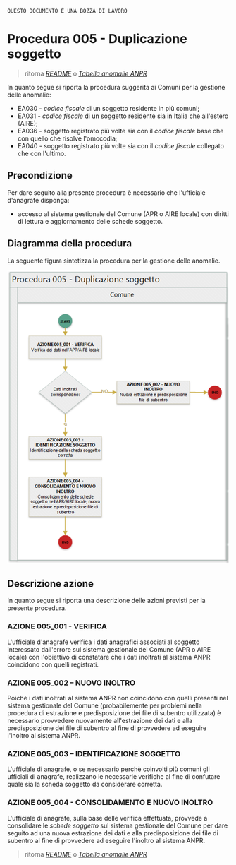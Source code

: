 	QUESTO DOCUMENTO É UNA BOZZA DI LAVORO

# Procedura 005 - Duplicazione soggetto

> ritorna [*README*](../README.md) o [*Tabella anomalie ANPR*](../TAB01_ANOMALIE_ANPR.md)

In quanto segue si riporta la procedura suggerita ai Comuni per la gestione delle anomalie: 

- EA030 - *codice fiscale* di un soggetto residente in più comuni;
- EA031 - *codice fiscale* di un soggetto residente sia in Italia che all'estero (AIRE);
- EA036 - soggetto registrato più volte sia con il *codice fiscale* base che con quello che risolve l'omocodia;
- EA040 - soggetto registrato più volte sia con il *codice fiscale* collegato che con l'ultimo.


## Precondizione
Per dare seguito alla presente procedura è necessario che l'ufficiale d'anagrafe disponga:

- accesso al sistema gestionale del Comune (APR o AIRE locale) con diritti di lettura e aggiornamento delle schede soggetto.


## Diagramma della procedura
La seguente figura sintetizza la procedura per la gestione delle anomalie.

![Swimlane diagram procedura 005](image/IMAGE_005.png)

## Descrizione azione
In quanto segue si riporta una descrizione delle azioni previsti per la presente procedura.

### AZIONE 005_001 - VERIFICA
L'ufficiale d'anagrafe verifica i dati anagrafici associati al soggetto interessato dall'errore sul sistema gestionale del Comune (APR o AIRE locale) con l'obiettivo di constatare che i dati inoltrati al sistema ANPR coincidono con quelli registrati.

### AZIONE 005_002 – NUOVO INOLTRO
Poichè i dati inoltrati al sistema ANPR non coincidono con quelli presenti nel sistema gestionale del Comune (probabilemente per problemi nella procedura di estrazione e predisposizione dei file di subentro utilizzata) è necessario provvedere nuovamente all'estrazione dei dati e alla predisposizione dei file di subentro al fine di provvedere ad eseguire l'inoltro al sistema ANPR.

### AZIONE 005_003 – IDENTIFICAZIONE SOGGETTO
L'ufficiale di anagrafe, o se necessario perchè coinvolti più comuni gli ufficiali di anagrafe, realizzano le necessarie verifiche al fine di confutare quale sia la scheda soggetto da considerare corretta.

### AZIONE 005_004 - CONSOLIDAMENTO E NUOVO INOLTRO
L'ufficiale di anagrafe, sulla base delle verifica effettuata, provvede a consolidare le *schede soggetto* sul sistema gestionale del Comune per dare seguito ad una nuova estrazione dei dati e alla predisposizione dei file di subentro al fine di provvedere ad eseguire l'inoltro al sistema ANPR.


> ritorna [*README*](../README.md) o [*Tabella anomalie ANPR*](../TAB01_ANOMALIE_ANPR.md)
